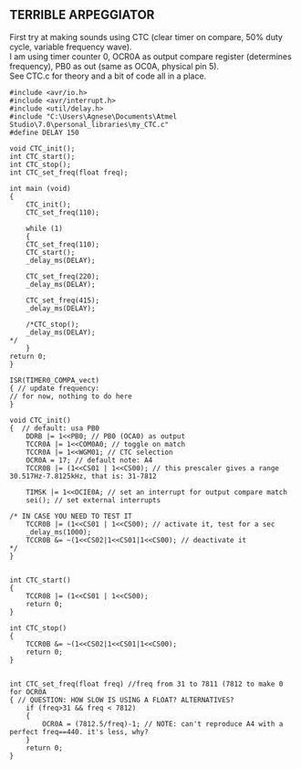 ## TERRIBLE ARPEGGIATOR

First try at making sounds using CTC (clear timer on compare, 50% duty cycle, variable frequency wave).  
I am using timer counter 0, OCR0A as output compare register (determines frequency), PB0 as out (same as OC0A, physical pin 5).  
See CTC.c for theory and a bit of code all in a place.


```
#include <avr/io.h>
#include <avr/interrupt.h>
#include <util/delay.h>
#include "C:\Users\Agnese\Documents\Atmel Studio\7.0\personal_libraries\my_CTC.c"
#define DELAY 150

void CTC_init();
int CTC_start();
int CTC_stop();
int CTC_set_freq(float freq);

int main (void)
{
	CTC_init();
	CTC_set_freq(110);
		
	while (1)
	{
	CTC_set_freq(110);
	CTC_start();
	_delay_ms(DELAY);
	
	CTC_set_freq(220);
	_delay_ms(DELAY);

	CTC_set_freq(415);
	_delay_ms(DELAY);

	/*CTC_stop();
	_delay_ms(DELAY);
*/
	}
return 0;
}

ISR(TIMER0_COMPA_vect)
{ // update frequency: 
// for now, nothing to do here
}

void CTC_init()
{  // default: usa PB0 
	DDRB |= 1<<PB0; // PB0 (OCA0) as output
	TCCR0A |= 1<<COM0A0; // toggle on match
	TCCR0A |= 1<<WGM01; // CTC selection
	OCR0A = 17; // default note: A4
	TCCR0B |= (1<<CS01 | 1<<CS00); // this prescaler gives a range 30.517Hz-7.8125kHz, that is: 31-7812
	
	TIMSK |= 1<<OCIE0A; // set an interrupt for output compare match
	sei(); // set external interrupts

/* IN CASE YOU NEED TO TEST IT
	TCCR0B |= (1<<CS01 | 1<<CS00); // activate it, test for a sec
	_delay_ms(1000);
	TCCR0B &= ~(1<<CS02|1<<CS01|1<<CS00); // deactivate it
*/	
}


int CTC_start()
{ 
	TCCR0B |= (1<<CS01 | 1<<CS00);
	return 0;
}

int CTC_stop()
{
	TCCR0B &= ~(1<<CS02|1<<CS01|1<<CS00);
	return 0;
}


int CTC_set_freq(float freq) //freq from 31 to 7811 (7812 to make 0 for OCR0A
{ // QUESTION: HOW SLOW IS USING A FLOAT? ALTERNATIVES?
	if (freq>31 && freq < 7812) 
	{
		OCR0A = (7812.5/freq)-1; // NOTE: can't reproduce A4 with a perfect freq==440. it's less, why?
	}
	return 0;
}

```
